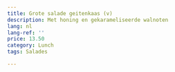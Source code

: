```yaml
---
title: Grote salade geitenkaas (v)
description: Met honing en gekarameliseerde walnoten
lang: nl
lang-ref: ''
price: 13.50
category: Lunch
tags: Salades

---
```

